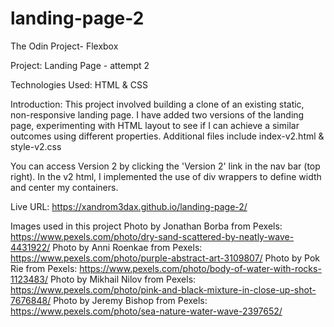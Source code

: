 # landing-page-2

The Odin Project- Flexbox

Project: Landing Page - attempt 2

Technologies Used: HTML & CSS

Introduction: This project involved building a clone of an existing static, non-responsive landing page. I have added two versions of the landing page, experimenting with HTML layout to see if I can achieve a similar outcomes using different properties. Additional files include index-v2.html & style-v2.css

You can access Version 2 by clicking the 'Version 2' link in the nav bar (top right). In the v2 html, I implemented the use of div wrappers to define width and center my containers.

Live URL: https://xandrom3dax.github.io/landing-page-2/

Images used in this project
Photo by Jonathan Borba from Pexels: https://www.pexels.com/photo/dry-sand-scattered-by-neatly-wave-4431922/
Photo by Anni Roenkae from Pexels: https://www.pexels.com/photo/purple-abstract-art-3109807/
Photo by Pok Rie from Pexels: https://www.pexels.com/photo/body-of-water-with-rocks-1123483/
Photo by Mikhail Nilov from Pexels: https://www.pexels.com/photo/pink-and-black-mixture-in-close-up-shot-7676848/
Photo by Jeremy Bishop from Pexels: https://www.pexels.com/photo/sea-nature-water-wave-2397652/
